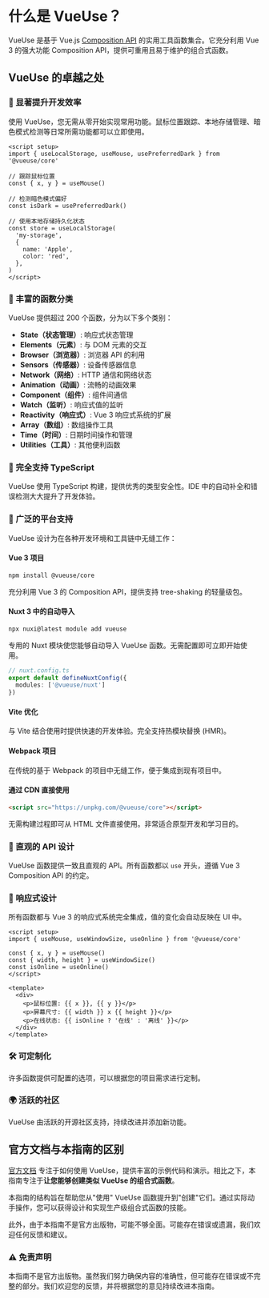 # 什么是 VueUse？

VueUse 是基于 Vue.js [Composition API](https://vuejs.org/guide/extras/composition-api-faq.html) 的实用工具函数集合。它充分利用 Vue 3 的强大功能 Composition API，提供可重用且易于维护的组合式函数。

## VueUse 的卓越之处

### 🎯 显著提升开发效率

使用 VueUse，您无需从零开始实现常用功能。鼠标位置跟踪、本地存储管理、暗色模式检测等日常所需功能都可以立即使用。

```vue
<script setup>
import { useLocalStorage, useMouse, usePreferredDark } from '@vueuse/core'

// 跟踪鼠标位置
const { x, y } = useMouse()

// 检测暗色模式偏好
const isDark = usePreferredDark()

// 使用本地存储持久化状态
const store = useLocalStorage(
  'my-storage',
  {
    name: 'Apple',
    color: 'red',
  },
)
</script>
```

### 🔧 丰富的函数分类

VueUse 提供超过 200 个函数，分为以下多个类别：

- **State（状态管理）**: 响应式状态管理
- **Elements（元素）**: 与 DOM 元素的交互
- **Browser（浏览器）**: 浏览器 API 的利用
- **Sensors（传感器）**: 设备传感器信息
- **Network（网络）**: HTTP 通信和网络状态
- **Animation（动画）**: 流畅的动画效果
- **Component（组件）**: 组件间通信
- **Watch（监听）**: 响应式值的监听
- **Reactivity（响应式）**: Vue 3 响应式系统的扩展
- **Array（数组）**: 数组操作工具
- **Time（时间）**: 日期时间操作和管理
- **Utilities（工具）**: 其他便利函数

### 🚀 完全支持 TypeScript

VueUse 使用 TypeScript 构建，提供优秀的类型安全性。IDE 中的自动补全和错误检测大大提升了开发体验。

### 📱 广泛的平台支持

VueUse 设计为在各种开发环境和工具链中无缝工作：

#### Vue 3 项目
```bash
npm install @vueuse/core
```
充分利用 Vue 3 的 Composition API，提供支持 tree-shaking 的轻量级包。

#### Nuxt 3 中的自动导入
```bash
npx nuxi@latest module add vueuse
```
专用的 Nuxt 模块使您能够自动导入 VueUse 函数。无需配置即可立即开始使用。

```typescript
// nuxt.config.ts
export default defineNuxtConfig({
  modules: ['@vueuse/nuxt']
})
```

#### Vite 优化
与 Vite 结合使用时提供快速的开发体验。完全支持热模块替换 (HMR)。

#### Webpack 项目
在传统的基于 Webpack 的项目中无缝工作，便于集成到现有项目中。

#### 通过 CDN 直接使用
```html
<script src="https://unpkg.com/@vueuse/core"></script>
```
无需构建过程即可从 HTML 文件直接使用。非常适合原型开发和学习目的。

### 🎨 直观的 API 设计

VueUse 函数提供一致且直观的 API。所有函数都以 `use` 开头，遵循 Vue 3 Composition API 的约定。

### 🔄 响应式设计

所有函数都与 Vue 3 的响应式系统完全集成，值的变化会自动反映在 UI 中。

```vue
<script setup>
import { useMouse, useWindowSize, useOnline } from '@vueuse/core'

const { x, y } = useMouse()
const { width, height } = useWindowSize()
const isOnline = useOnline()
</script>

<template>
  <div>
    <p>鼠标位置: {{ x }}, {{ y }}</p>
    <p>屏幕尺寸: {{ width }} x {{ height }}</p>
    <p>在线状态: {{ isOnline ? '在线' : '离线' }}</p>
  </div>
</template>
```

### 🛠️ 可定制化

许多函数提供可配置的选项，可以根据您的项目需求进行定制。

### 🌍 活跃的社区

VueUse 由活跃的开源社区支持，持续改进并添加新功能。

## 官方文档与本指南的区别

[官方文档](https://vueuse.org/) 专注于如何使用 VueUse，提供丰富的示例代码和演示。相比之下，本指南专注于**让您能够创建类似 VueUse 的组合式函数**。

本指南的结构旨在帮助您从"使用" VueUse 函数提升到"创建"它们。通过实际动手操作，您可以获得设计和实现生产级组合式函数的技能。

此外，由于本指南不是官方出版物，可能不够全面。可能存在错误或遗漏，我们欢迎任何反馈和建议。

### ⚠️ 免责声明

本指南不是官方出版物。虽然我们努力确保内容的准确性，但可能存在错误或不完整的部分。我们欢迎您的反馈，并将根据您的意见持续改进本指南。
